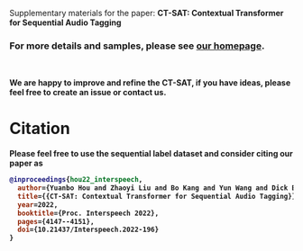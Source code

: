 Supplementary materials for the paper: <b>CT-SAT: Contextual Transformer for Sequential Audio Tagging

<h3 align="left"><a name="part3">For more details and samples, please see <a href="https://yuanbo2020.github.io/Contextual-Transformer/" 
target="https://yuanbo2020.github.io/Contextual-Transformer/">our homepage</a>.<p></p></h3> 

<br>
  
We are happy to improve and refine the CT-SAT, if you have ideas, please feel free to create an issue or contact us.

# Citation
Please feel free to use the sequential label dataset and consider citing our paper as

```bibtex
@inproceedings{hou22_interspeech,
  author={Yuanbo Hou and Zhaoyi Liu and Bo Kang and Yun Wang and Dick Botteldooren},
  title={{CT-SAT: Contextual Transformer for Sequential Audio Tagging}},
  year=2022,
  booktitle={Proc. Interspeech 2022},
  pages={4147--4151},
  doi={10.21437/Interspeech.2022-196}
}
```







